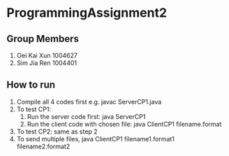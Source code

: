 # ProgrammingAssignment2

## Group Members 
1. Oei Kai Xun 1004627
2. Sim Jia Ren 1004401

## How to run
1. Compile all 4 codes first e.g. javac ServerCP1.java
2. To test CP1:
    1. Run the server code first: java ServerCP1 
    2. Run the client code with chosen file: java ClientCP1 filename.format
3. To test CP2: same as step 2 
4. To send multiple files, java ClientCP1 filename1.format1 filename2.format2